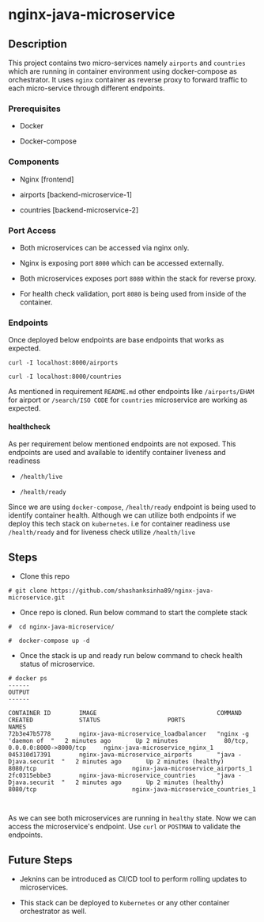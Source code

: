 # nginx-java-microservice

## Description
This project contains two micro-services namely `airports` and `countries` which are running in container environment using docker-compose as orchestrator. It uses `nginx` container as reverse proxy to forward traffic to each micro-service through different endpoints.

### Prerequisites

* Docker

* Docker-compose

### Components

* Nginx [frontend]

* airports [backend-microservice-1]

* countries [backend-microservice-2]

### Port Access

* Both microservices can be accessed via nginx only.

* Nginx is exposing port `8000` which can be accessed externally.

* Both microservices exposes port `8080` within the stack for reverse proxy.

* For health check validation, port `8080` is being used from inside of the container.


### Endpoints

Once deployed below endpoints are base endpoints that works as expected.

```
curl -I localhost:8000/airports

curl -I localhost:8000/countries

```

As mentioned in requirement `README.md` other endpoints like `/airports/EHAM` for airport  or `/search/ISO CODE` for `countries` microservice are working as expected.

#### healthcheck

As per requirement below mentioned endpoints are not exposed. This endpoints are used and available to identify container liveness and readiness

* `/health/live`

* `/health/ready`

Since we are using `docker-compose`, `/health/ready` endpoint is being used to identify container health. Although we can utilize both endpoints if we deploy this tech stack on `kubernetes`. i.e for container readiness use `/health/ready` and for liveness check utilize `/health/live`

## Steps

* Clone this repo

`# git clone https://github.com/shashanksinha89/nginx-java-microservice.git`

* Once repo is cloned. Run below command to start the complete stack

```
#  cd nginx-java-microservice/

#  docker-compose up -d
```

* Once the stack is up and ready run below command to check health status of microservice.

```
# docker ps
------
OUTPUT
------

CONTAINER ID        IMAGE                                  COMMAND                  CREATED             STATUS                   PORTS                              NAMES
72b3e47b5778        nginx-java-microservice_loadbalancer   "nginx -g 'daemon of  "   2 minutes ago       Up 2 minutes             80/tcp, 0.0.0.0:8000->8000/tcp     nginx-java-microservice_nginx_1
045310d17391        nginx-java-microservice_airports       "java -Djava.securit  "   2 minutes ago       Up 2 minutes (healthy)   8080/tcp                           nginx-java-microservice_airports_1
2fc0315ebbe3        nginx-java-microservice_countries      "java -Djava.securit  "   2 minutes ago       Up 2 minutes (healthy)   8080/tcp                           nginx-java-microservice_countries_1



```
As we can see both microservices are running in `healthy` state. Now we can access the microservice's endpoint. Use `curl` or `POSTMAN` to validate the endpoints.



## Future Steps

* Jeknins can be introduced as CI/CD tool to perform rolling updates to microservices.

* This stack can be deployed to `Kubernetes` or any other container orchestrator as well.
